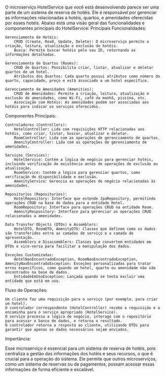 O microserviço HotelService que você está desenvolvendo parece ser uma parte de um sistema de reserva de hotéis. Ele é responsável por gerenciar as informações relacionadas a hotéis, quartos, e amenidades oferecidas por esses hotéis. Abaixo está uma visão geral das funcionalidades e componentes principais do HotelService:
Principais Funcionalidades:

    Gerenciamento de Hotéis:
        CRUD (Create, Read, Update, Delete): O microserviço permite a criação, leitura, atualização e exclusão de hotéis.
        Busca: Permite buscar hotéis pelo seu ID, retornando as informações detalhadas.

    Gerenciamento de Quartos (Rooms):
        CRUD de Quartos: Possibilita criar, listar, atualizar e deletar quartos de um hotel.
        Atributos dos Quartos: Cada quarto possui atributos como número do quarto, capacidade, preço e está associado a um hotel específico.

    Gerenciamento de Amenidades (Amenities):
        CRUD de Amenidades: Permite a criação, leitura, atualização e exclusão de amenidades, como Wi-Fi, café da manhã, piscina, etc.
        Associação com Hotéis: As amenidades podem ser associadas aos hotéis para indicar os serviços oferecidos.

Componentes Principais:

    Controladores (Controllers):
        HotelController: Lida com requisições HTTP relacionadas aos hotéis, como criar, listar, buscar, atualizar e deletar.
        RoomController: Lida com as operações de gerenciamento de quartos.
        AmenityController: Lida com as operações de gerenciamento de amenidades.

    Serviços (Services):
        HotelService: Contém a lógica de negócio para gerenciar hotéis, incluindo verificação de existência antes de operações de exclusão ou atualização.
        RoomService: Contém a lógica para gerenciar quartos, como verificação de disponibilidade e exclusão.
        AmenityService: Gerencia as operações de negócio relacionadas às amenidades.

    Repositorios (Repositories):
        HotelRepository: Interface que estende JpaRepository, permitindo operações CRUD na base de dados para a entidade Hotel.
        RoomRepository: Interface para operações CRUD na entidade Room.
        AmenityRespository: Interface para gerenciar as operações CRUD relacionadas a amenidades.

    Data Transfer Objects (DTOs) e Assemblers:
        HotelDTO, RoomDTO, AmenityDTO: Classes que definem como os dados são transferidos entre as camadas de serviço e a camada de apresentação.
        Assemblers e Disassemblers: Classes que convertem entidades em DTOs e vice-versa para facilitar a manipulação dos dados.

    Exceções Customizadas:
        HotelNaoEncontradoException, RoomNaoEncontradoException, AmenityNaoEncontradoException: Exceções personalizadas para tratar erros específicos, como quando um hotel, quarto ou amenidade não são encontrados na base de dados.
        EntidadeEmUsoException: Lançada quando se tenta excluir uma entidade que está em uso.

Fluxo de Operações:

    Um cliente faz uma requisição para o serviço (por exemplo, para criar um hotel).
    O controlador correspondente (HotelController) recebe a requisição e a encaminha para o serviço apropriado (HotelService).
    O serviço processa a lógica de negócio, interage com o repositório para acessar o banco de dados, e retorna o resultado.
    O controlador retorna a resposta ao cliente, utilizando DTOs para garantir que apenas os dados necessários sejam enviados.

Importância:

Esse microserviço é essencial para um sistema de reserva de hotéis, pois centraliza a gestão das informações dos hotéis e seus recursos, o que é crucial para a operação do sistema. Ele permite que outros microserviços, como um sistema de reservas ou de pagamentos, possam acessar essas informações de forma eficiente e escalável.
